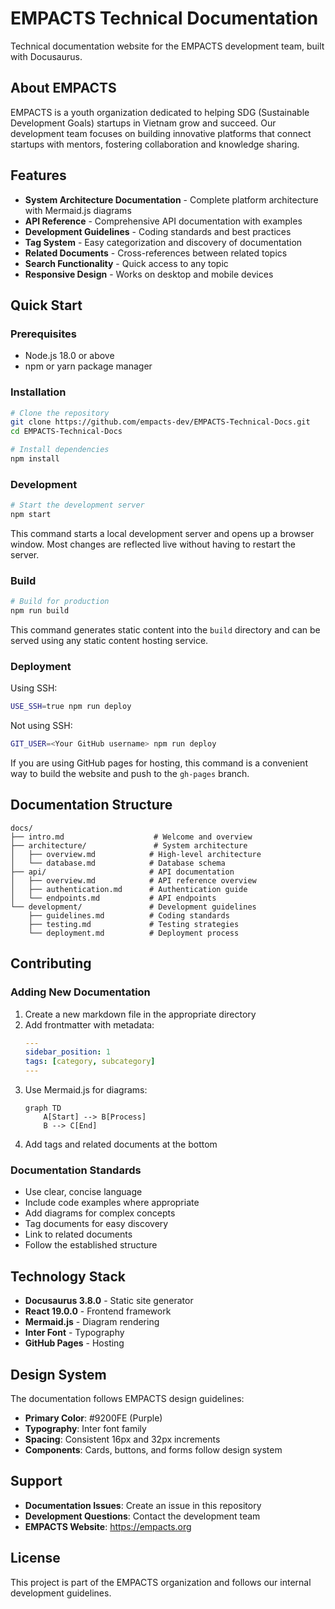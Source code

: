 # EMPACTS Technical Documentation

Technical documentation website for the EMPACTS development team, built with Docusaurus.

## About EMPACTS

EMPACTS is a youth organization dedicated to helping SDG (Sustainable Development Goals) startups in Vietnam grow and succeed. Our development team focuses on building innovative platforms that connect startups with mentors, fostering collaboration and knowledge sharing.

## Features

- **System Architecture Documentation** - Complete platform architecture with Mermaid.js diagrams
- **API Reference** - Comprehensive API documentation with examples
- **Development Guidelines** - Coding standards and best practices
- **Tag System** - Easy categorization and discovery of documentation
- **Related Documents** - Cross-references between related topics
- **Search Functionality** - Quick access to any topic
- **Responsive Design** - Works on desktop and mobile devices

## Quick Start

### Prerequisites

- Node.js 18.0 or above
- npm or yarn package manager

### Installation

```bash
# Clone the repository
git clone https://github.com/empacts-dev/EMPACTS-Technical-Docs.git
cd EMPACTS-Technical-Docs

# Install dependencies
npm install
```

### Development

```bash
# Start the development server
npm start
```

This command starts a local development server and opens up a browser window. Most changes are reflected live without having to restart the server.

### Build

```bash
# Build for production
npm run build
```

This command generates static content into the `build` directory and can be served using any static content hosting service.

### Deployment

Using SSH:

```bash
USE_SSH=true npm run deploy
```

Not using SSH:

```bash
GIT_USER=<Your GitHub username> npm run deploy
```

If you are using GitHub pages for hosting, this command is a convenient way to build the website and push to the `gh-pages` branch.

## Documentation Structure

```
docs/
├── intro.md                    # Welcome and overview
├── architecture/               # System architecture
│   ├── overview.md            # High-level architecture
│   └── database.md            # Database schema
├── api/                       # API documentation
│   ├── overview.md            # API reference overview
│   ├── authentication.md      # Authentication guide
│   └── endpoints.md           # API endpoints
└── development/               # Development guidelines
    ├── guidelines.md          # Coding standards
    ├── testing.md             # Testing strategies
    └── deployment.md          # Deployment process
```

## Contributing

### Adding New Documentation

1. Create a new markdown file in the appropriate directory
2. Add frontmatter with metadata:
   ```yaml
   ---
   sidebar_position: 1
   tags: [category, subcategory]
   ---
   ```
3. Use Mermaid.js for diagrams:
   ```mermaid
   graph TD
       A[Start] --> B[Process]
       B --> C[End]
   ```
4. Add tags and related documents at the bottom

### Documentation Standards

- Use clear, concise language
- Include code examples where appropriate
- Add diagrams for complex concepts
- Tag documents for easy discovery
- Link to related documents
- Follow the established structure

## Technology Stack

- **Docusaurus 3.8.0** - Static site generator
- **React 19.0.0** - Frontend framework
- **Mermaid.js** - Diagram rendering
- **Inter Font** - Typography
- **GitHub Pages** - Hosting

## Design System

The documentation follows EMPACTS design guidelines:

- **Primary Color**: #9200FE (Purple)
- **Typography**: Inter font family
- **Spacing**: Consistent 16px and 32px increments
- **Components**: Cards, buttons, and forms follow design system

## Support

- **Documentation Issues**: Create an issue in this repository
- **Development Questions**: Contact the development team
- **EMPACTS Website**: https://empacts.org

## License

This project is part of the EMPACTS organization and follows our internal development guidelines.
